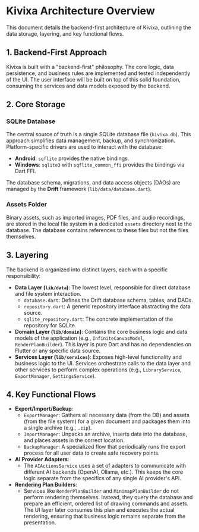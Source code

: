 # Kivixa Architecture Overview

This document details the backend-first architecture of Kivixa, outlining the data storage, layering, and key functional flows.

## 1. Backend-First Approach

Kivixa is built with a "backend-first" philosophy. The core logic, data persistence, and business rules are implemented and tested independently of the UI. The user interface will be built on top of this solid foundation, consuming the services and data models exposed by the backend.

## 2. Core Storage

### SQLite Database

The central source of truth is a single SQLite database file (`kivixa.db`). This approach simplifies data management, backup, and synchronization. Platform-specific drivers are used to interact with the database:
*   **Android**: `sqflite` provides the native bindings.
*   **Windows**: `sqlite3` with `sqflite_common_ffi` provides the bindings via Dart FFI.

The database schema, migrations, and data access objects (DAOs) are managed by the **Drift** framework (`lib/data/database.dart`).

### Assets Folder

Binary assets, such as imported images, PDF files, and audio recordings, are stored in the local file system in a dedicated `assets` directory next to the database. The database contains references to these files but not the files themselves.

## 3. Layering

The backend is organized into distinct layers, each with a specific responsibility:

*   **Data Layer (`lib/data`)**: The lowest level, responsible for direct database and file system interaction.
    *   `database.dart`: Defines the Drift database schema, tables, and DAOs.
    *   `repository.dart`: A generic repository interface abstracting the data source.
    *   `sqlite_repository.dart`: The concrete implementation of the repository for SQLite.
*   **Domain Layer (`lib/domain`)**: Contains the core business logic and data models of the application (e.g., `InfiniteCanvasModel`, `RenderPlanBuilder`). This layer is pure Dart and has no dependencies on Flutter or any specific data source.
*   **Services Layer (`lib/services`)**: Exposes high-level functionality and business logic to the UI. Services orchestrate calls to the data layer and other services to perform complex operations (e.g., `LibraryService`, `ExportManager`, `SettingsService`).

## 4. Key Functional Flows

*   **Export/Import/Backup**:
    *   `ExportManager`: Gathers all necessary data (from the DB) and assets (from the file system) for a given document and packages them into a single archive (e.g., `.zip`).
    *   `ImportManager`: Unpacks an archive, inserts data into the database, and places assets in the correct location.
    *   `BackupManager`: A specialized flow that periodically runs the export process for all user data to create safe recovery points.
*   **AI Provider Adapters**:
    *   The `AIActionsService` uses a set of adapters to communicate with different AI backends (OpenAI, Ollama, etc.). This keeps the core logic separate from the specifics of any single AI provider's API.
*   **Rendering Plan Builders**:
    *   Services like `RenderPlanBuilder` and `MinimapPlanBuilder` do not perform rendering themselves. Instead, they query the database and prepare an efficient, ordered list of drawing commands and assets. The UI layer later consumes this plan and executes the actual rendering, ensuring that business logic remains separate from the presentation.
